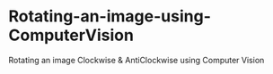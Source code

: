 # Rotating-an-image-using-ComputerVision
Rotating an image Clockwise &amp; AntiClockwise using Computer Vision
